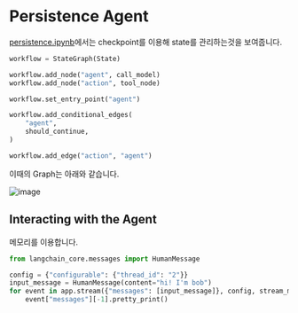 # Persistence Agent

[persistence.ipynb](https://github.com/langchain-ai/langgraph/blob/main/examples/persistence.ipynb)에서는 checkpoint를 이용해 state를 관리하는것을 보여줍니다.

```python
workflow = StateGraph(State)

workflow.add_node("agent", call_model)
workflow.add_node("action", tool_node)

workflow.set_entry_point("agent")

workflow.add_conditional_edges(
    "agent",
    should_continue,
)

workflow.add_edge("action", "agent")
```

이때의 Graph는 아래와 같습니다.

![image](https://github.com/kyopark2014/llm-agent/assets/52392004/4600a709-ec26-4684-88ed-2060b3b41813)

## Interacting with the Agent

메모리를 이용합니다.

```python
from langchain_core.messages import HumanMessage

config = {"configurable": {"thread_id": "2"}}
input_message = HumanMessage(content="hi! I'm bob")
for event in app.stream({"messages": [input_message]}, config, stream_mode="values"):
    event["messages"][-1].pretty_print()
```
